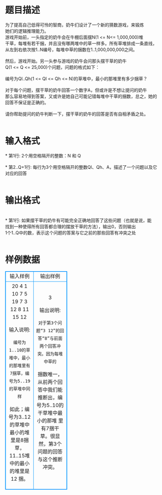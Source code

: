 # 

 
 # 题目描述 
<p>
    为了提高自己低得可怜的智商，奶牛们设计了一个新的猜数游戏，来锻炼<br>她们的逻辑推理能力。<br>    游戏开始前，一头指定的奶牛会在牛棚后面摆N(1 <= N<= 1,000,000)堆<br>干草，每堆有若干捆，并且没有哪两堆中的草一样多。所有草堆排成一条直线，<br>从左到右依次按1..N编号，每堆中草的捆数在1..1,000,000,000之间。<br><br>    然后，游戏开始。另一头参与游戏的奶牛会问那头摆干草的奶牛<br>Q(1 <= Q <= 25,000)个问题，问题的格式如下：<br><br>    编号为Ql..Qh(1 <= Ql <= Qh <= N)的草堆中，最小的那堆里有多少捆草？<br><br>    对于每个问题，摆干草的奶牛回答一个数字A，但或许是不想让提问的奶牛<br>那么容易地得到答案，又或许是她自己可能记错每堆中干草的捆数，总之，她的<br>回答不保证是正确的。<br><br>    请你帮助提问的奶牛判断一下，摆干草的奶牛的回答是否有自相矛盾之处。<br><br></p> 

 
 # 输入格式 
<p>
* 第1行: 2个用空格隔开的整数：N 和 Q<br><br>* 第2..Q+1行: 每行为3个用空格隔开的整数Ql、Qh、A，描述了一个问题以及它<br>              对应的回答<br><br></p> 

 
 # 输出格式 
<p>
<br>* 第1行: 如果摆干草的奶牛有可能完全正确地回答了这些问题（也就是说，能<br>         找到一种使得所有回答都合理的摆放干草的方法），输出0，否则输出<br>         1个1..Q中的数，表示这个问题的答案与它之前的那些回答有冲突之处<br><br></p> 
# 样例数据
<style>
        table,table tr th, table tr td { border:1px solid #0094ff; }
        table { width: 200px; min-height: 25px; line-height: 25px; text-align: center; border-collapse: collapse;}   
    </style>
<table>
	<tr>
		<td>输入样例</td>
		<td>输出样例</td>
	</tr>
<tr><td>20 4
1 10 7
5 19 7
3 12 8
11 15 12

输入说明:

    编号为1..10的草堆中，最小的那堆里有7捆草，编号为5..19的草堆中同样
如此；编号为3..12的草堆中最小的堆里是8捆草，11..15堆中的最小的堆里是12
捆。

</td><td>3

输出说明:

    对于第3个问题“3 12”的回答“8”与前面两个回答冲突。因为每堆中草的
捆数唯一，从前两个回答中我们能推断出，编号为5..10的干草堆中最小的那堆
里有7捆干草。很显然，第3个问题的回答与这个推断冲突。</td></tr></table>
